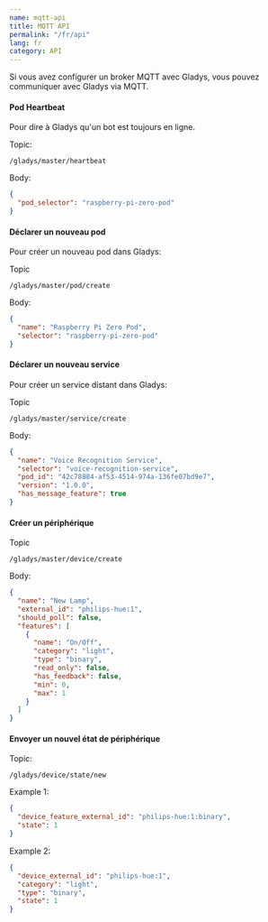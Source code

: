 ```yaml
---
name: mqtt-api
title: MQTT API
permalink: "/fr/api"
lang: fr
category: API
---
```


Si vous avez configurer un broker MQTT avec Gladys, vous pouvez communiquer avec Gladys via MQTT.

#### Pod Heartbeat

Pour dire à Gladys qu'un bot est toujours en ligne.

Topic:

```
/gladys/master/heartbeat
```

Body:

```json
{
  "pod_selector": "raspberry-pi-zero-pod"
}
```

#### Déclarer un nouveau pod

Pour créer un nouveau pod dans Gladys:

Topic

```
/gladys/master/pod/create
```

Body:

```json
{
  "name": "Raspberry Pi Zero Pod",
  "selector": "raspberry-pi-zero-pod"
}
```

#### Déclarer un nouveau service

Pour créer un service distant dans Gladys:

Topic

```
/gladys/master/service/create
```

Body:

```json
{
  "name": "Voice Recognition Service",
  "selector": "voice-recognition-service",
  "pod_id": "42c78884-af53-4514-974a-136fe07bd9e7",
  "version": "1.0.0",
  "has_message_feature": true
}
```

#### Créer un périphérique

Topic

```
/gladys/master/device/create
```

Body:

```json
{
  "name": "New Lamp",
  "external_id": "philips-hue:1",
  "should_poll": false,
  "features": [
    {
      "name": "On/Off",
      "category": "light",
      "type": "binary",
      "read_only": false,
      "has_feedback": false,
      "min": 0,
      "max": 1
    }
  ]
}
```

#### Envoyer un nouvel état de périphérique

Topic:

```
/gladys/device/state/new
```

Example 1:

```json
{
  "device_feature_external_id": "philips-hue:1:binary",
  "state": 1
}
```

Example 2:

```json
{
  "device_external_id": "philips-hue:1",
  "category": "light",
  "type": "binary",
  "state": 1
}
```
